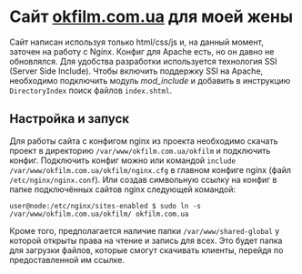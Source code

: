 Сайт [okfilm.com.ua](http://okfilm.com.ua/) для моей жены
=========================================================
Сайт написан используя только html/css/js и, на данный момент, заточен на работу с Nginx. Конфиг для Apache есть, но он давно не обновлялся.
Для удобства разработки используется технология SSI (Server Side Include). Чтобы включить поддержку SSI на Apache, необходимо подключить модуль *mod_include* и добавить в инструкцию `DirectoryIndex` поиск файлов `index.shtml`.

Настройка и запуск
------------------
Для работы сайта с конфигом nginx из проекта необходимо скачать проект в директорию `/var/www/okfilm.com.ua/okfilm` и подключить конфиг. Подключить конфиг можно или командой `include /var/www/okfilm.com.ua/okfilm/nginx.cfg` в главном конфиге nginx (файл `/etc/nginx/nginx.conf`). Или создав символьную ссылку на конфиг в папке подключённых сайтов nginx следующей командой:

`user@node:/etc/nginx/sites-enabled $ sudo ln -s /var/www/okfilm.com.ua/okfilm/ okfilm.com.ua`

Кроме того, предполагается наличие папки `/var/www/shared-global` у которой открыты права на чтение и запись для всех. Это будет папка для загрузки файлов, которые смогут скачивать клиенты, перейдя по предоставленной им ссылке.